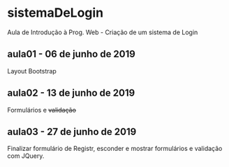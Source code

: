 # sistemaDeLogin
Aula de Introdução à Prog. Web - Criação de um sistema de Login

## aula01 - 06 de junho de 2019
Layout Bootstrap

## aula02 - 13 de junho de 2019
Formulários e ~~validação~~


## aula03 - 27 de junho de 2019
Finalizar formulário de Registr, esconder e mostrar formulários
e validação com JQuery.